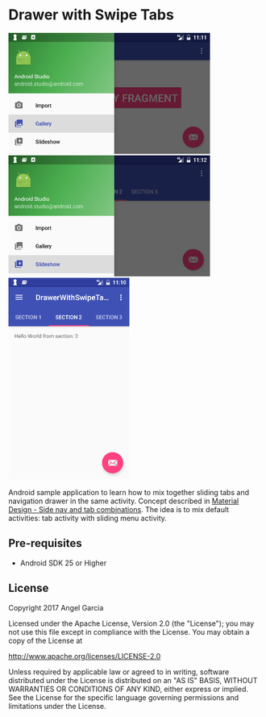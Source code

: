 Drawer with Swipe Tabs
======================

![alt tag](https://github.com/an-garcia/DrawerWithSwipeTabs/blob/master/readmeImages/Screenshot_1485882706.png)
![alt tag](https://github.com/an-garcia/DrawerWithSwipeTabs/blob/master/readmeImages/Screenshot_1485882724.png)
![alt tag](https://github.com/an-garcia/DrawerWithSwipeTabs/blob/master/readmeImages/Screenshot_1485882651.png)

Android sample application to learn how to mix together sliding tabs and navigation drawer in the same activity.
Concept described in [Material Design - Side nav and tab combinations](https://material.io/guidelines/patterns/navigation.html#navigation-combined-patterns).
The idea is to mix default activities: tab activity with sliding menu activity.


Pre-requisites
--------------
- Android SDK 25 or Higher



## License

Copyright 2017 Angel Garcia

Licensed under the Apache License, Version 2.0 (the "License"); you may not use this file except in compliance with the License. You may obtain a copy of the License at

http://www.apache.org/licenses/LICENSE-2.0

Unless required by applicable law or agreed to in writing, software distributed under the License is distributed on an "AS IS" BASIS, WITHOUT WARRANTIES OR CONDITIONS OF ANY KIND, either express or implied. See the License for the specific language governing permissions and limitations under the License.

